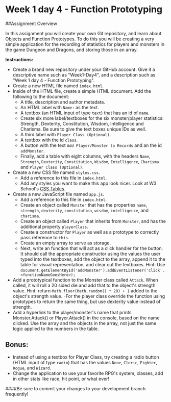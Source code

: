 # Week 1 day 4 - Function Prototyping
##Assignment Overview

In this assignment you will create your own Git repository, and learn about Objects and Function Prototypes. To do this you will be creating a very simple application for the recording of statistics for players and monsters in the game Dungeon and Dragons, and storing those in an array. 

**Instructions:**

- Create a brand new repository under your GitHub account. Give it a descriptive name such as "Week1-Day4", and a description such as "Week 1 day 4 - Function Prototyping".
- Create a new HTML file named `index.html`.
- Inside of the HTML file, create a simple HTML document. Add the following to the document:
    * A title, description and author metadata.
    * An HTML label with `Name:` as the text.
    * A textbox (an HTML input of type `text`) that has an id of `name`. 
    * Create six more label/textboxes for the six monster/player statistics: Strength, Dexterity, Constitution, Wisdom, Intelligence and Charisma. Be sure to give the text boxes unique IDs as well.
    * A third label with `Player Class (Optional)`.
    * A textbox with the id `class`.
    * A button with the text `Add Player/Monster to Records` and an the id `addMonster`.
    * Finally, add a table with eight columns, with the headers `Name`, `Strength`, `Dexterity`, `Constitution`, `Wisdom`, `Intelligence`, `Charisma` and `Player Class (Optional)`.
- Create a new CSS file named `styles.css`.
    * Add a reference to this file in `index.html`.
    * Add any styles you want to make this app look nicer. Look at W3 School's [CSS Tables](http://www.w3schools.com/css/css_table.asp). 
- Create a new JavaScript file named `app.js`.
    * Add a reference to this file in `index.html`.
    * Create an object called `Monster` that has the properties `name`, `strength`, `dexterity`, `constitution`, `wisdom`, `intelligence`, and `charisma`.
    * Create an object called `Player` that inherits from `Monster`, and has the additional property `playerClass`.
    * Create a constructor for `Player` as well as a prototype to correctly pass reference to `this`.
    * Create an empty array to serve as storage.
    * Next, write an function that will act as a click handler for the button. It should call the appropriate constructor using the values the user typed into the textboxes, add the object to the array, append it to the table for visual representation, and clear out the textboxes. Hint: Use `document.getElementById('addMonster').addEventListener('click', <functionNameGoesHere>);`
- Add a prototypical function to the Monster class called `Attack`. When called, it will roll a 20 sided die and add that to the object's strength value. Hint: return `Math.floor(Math.random() * 20) + 1` added to the object's strength value. 
    -For the player class override the function using prototypes to return the same thing, but use dexterity value instead of strength.
- Add a hyperlink to the player/monster's name that prints Monster.Attack() or Player.Attack() in the console, based on the name clicked. Use the array and the objects in the array, not just the same logic applied to the numbers in the table.
 
## Bonus:

- Instead of using a textbox for Player Class, try creating a radio button (HTML input of type `radio`) that has the values `None`, `Cleric`, `Fighter`, `Rogue`, and `Wizard`. 
- Change the application to use your favorite RPG's system, classes, add in other stats like race, hit point, or what ever!
  
####Be sure to commit your changes to your development branch frequently!